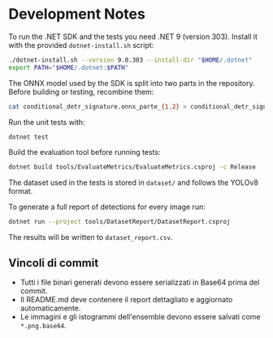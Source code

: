 # Development Notes

To run the .NET SDK and the tests you need .NET 9 (version 303).
Install it with the provided `dotnet-install.sh` script:

```bash
./dotnet-install.sh --version 9.0.303 --install-dir "$HOME/.dotnet"
export PATH="$HOME/.dotnet:$PATH"
```

The ONNX model used by the SDK is split into two parts in the repository.
Before building or testing, recombine them:

```bash
cat conditional_detr_signature.onnx_parte_{1,2} > conditional_detr_signature.onnx
```

Run the unit tests with:

```bash
dotnet test
```

Build the evaluation tool before running tests:

```bash
dotnet build tools/EvaluateMetrics/EvaluateMetrics.csproj -c Release
```

The dataset used in the tests is stored in `dataset/` and follows the
YOLOv8 format.

To generate a full report of detections for every image run:

```bash
dotnet run --project tools/DatasetReport/DatasetReport.csproj
```
The results will be written to `dataset_report.csv`.

## Vincoli di commit

- Tutti i file binari generati devono essere serializzati in Base64 prima del commit.
- Il README.md deve contenere il report dettagliato e aggiornato automaticamente.
- Le immagini e gli istogrammi dell'ensemble devono essere salvati come `*.png.base64`.
